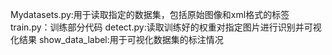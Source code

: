 Mydatasets.py:用于读取指定的数据集，包括原始图像和xml格式的标签
train.py：训练部分代码
detect.py:读取训练好的权重对指定图片进行识别并可视化结果
show_data_label:用于可视化数据集的标注情况
